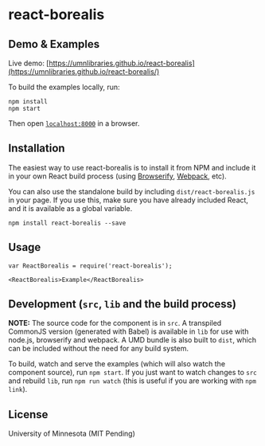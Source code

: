 # react-borealis

## Demo & Examples

Live demo: [https://umnlibraries.github.io/react-borealis](https://umnlibraries.github.io/react-borealis/)

To build the examples locally, run:

```
npm install
npm start
```

Then open [`localhost:8000`](http://localhost:8000) in a browser.


## Installation

The easiest way to use react-borealis is to install it from NPM and include it in your own React build process (using [Browserify](http://browserify.org), [Webpack](http://webpack.github.io/), etc).

You can also use the standalone build by including `dist/react-borealis.js` in your page. If you use this, make sure you have already included React, and it is available as a global variable.

```
npm install react-borealis --save
```


## Usage

```
var ReactBorealis = require('react-borealis');

<ReactBorealis>Example</ReactBorealis>
```

## Development (`src`, `lib` and the build process)

**NOTE:** The source code for the component is in `src`. A transpiled CommonJS version (generated with Babel) is available in `lib` for use with node.js, browserify and webpack. A UMD bundle is also built to `dist`, which can be included without the need for any build system.

To build, watch and serve the examples (which will also watch the component source), run `npm start`. If you just want to watch changes to `src` and rebuild `lib`, run `npm run watch` (this is useful if you are working with `npm link`).

## License

University of Minnesota (MIT Pending)

